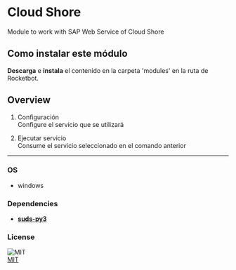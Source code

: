 



# Cloud Shore
  
Module to work with SAP Web Service of Cloud Shore  

## Como instalar este módulo
  
__Descarga__ e __instala__ el contenido en la carpeta 'modules' en la ruta de Rocketbot.  



## Overview


1. Configuración  
Configure el servicio que se utilizará

2. Ejecutar servicio  
Consume el servicio seleccionado en el comando anterior  




----
### OS

- windows

### Dependencies
- [**suds-py3**](https://pypi.org/project/suds-py3/)
### License
  
![MIT](https://camo.githubusercontent.com/107590fac8cbd65071396bb4d04040f76cde5bde/687474703a2f2f696d672e736869656c64732e696f2f3a6c6963656e73652d6d69742d626c75652e7376673f7374796c653d666c61742d737175617265)  
[MIT](http://opensource.org/licenses/mit-license.ph)